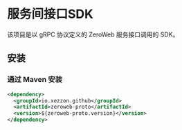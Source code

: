 # 服务间接口SDK

该项目是以 gRPC 协议定义的 ZeroWeb 服务接口调用的 SDK。

## 安装

### 通过 Maven 安装

```xml
<dependency>
  <groupId>io.xezzon.github</groupId>
  <artifactId>zeroweb-proto</artifactId>
  <version>${zeroweb-proto.version}</version>
</dependency>
```
